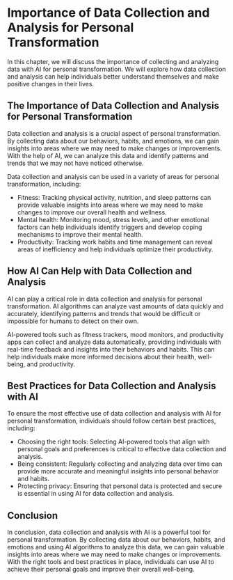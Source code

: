 Importance of Data Collection and Analysis for Personal Transformation
====================================================================================================================================================

In this chapter, we will discuss the importance of collecting and analyzing data with AI for personal transformation. We will explore how data collection and analysis can help individuals better understand themselves and make positive changes in their lives.

The Importance of Data Collection and Analysis for Personal Transformation
--------------------------------------------------------------------------

Data collection and analysis is a crucial aspect of personal transformation. By collecting data about our behaviors, habits, and emotions, we can gain insights into areas where we may need to make changes or improvements. With the help of AI, we can analyze this data and identify patterns and trends that we may not have noticed otherwise.

Data collection and analysis can be used in a variety of areas for personal transformation, including:

* Fitness: Tracking physical activity, nutrition, and sleep patterns can provide valuable insights into areas where we may need to make changes to improve our overall health and wellness.
* Mental health: Monitoring mood, stress levels, and other emotional factors can help individuals identify triggers and develop coping mechanisms to improve their mental health.
* Productivity: Tracking work habits and time management can reveal areas of inefficiency and help individuals optimize their productivity.

How AI Can Help with Data Collection and Analysis
-------------------------------------------------

AI can play a critical role in data collection and analysis for personal transformation. AI algorithms can analyze vast amounts of data quickly and accurately, identifying patterns and trends that would be difficult or impossible for humans to detect on their own.

AI-powered tools such as fitness trackers, mood monitors, and productivity apps can collect and analyze data automatically, providing individuals with real-time feedback and insights into their behaviors and habits. This can help individuals make more informed decisions about their health, well-being, and productivity.

Best Practices for Data Collection and Analysis with AI
-------------------------------------------------------

To ensure the most effective use of data collection and analysis with AI for personal transformation, individuals should follow certain best practices, including:

* Choosing the right tools: Selecting AI-powered tools that align with personal goals and preferences is critical to effective data collection and analysis.
* Being consistent: Regularly collecting and analyzing data over time can provide more accurate and meaningful insights into personal behavior and habits.
* Protecting privacy: Ensuring that personal data is protected and secure is essential in using AI for data collection and analysis.

Conclusion
----------

In conclusion, data collection and analysis with AI is a powerful tool for personal transformation. By collecting data about our behaviors, habits, and emotions and using AI algorithms to analyze this data, we can gain valuable insights into areas where we may need to make changes or improvements. With the right tools and best practices in place, individuals can use AI to achieve their personal goals and improve their overall well-being.
